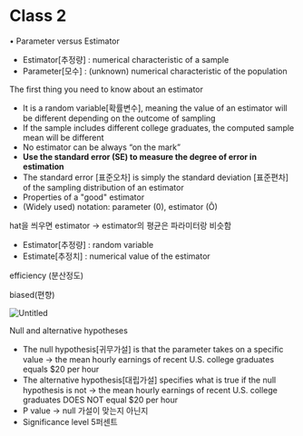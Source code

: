# Class 2

• Parameter versus Estimator

- Estimator[추정량] : numerical characteristic of a sample
- Parameter[모수] : (unknown) numerical characteristic of the
population

The first thing you need to know about an estimator

- It is a random variable[확률변수], meaning the value of an estimator
will be different depending on the outcome of sampling
- If the sample includes different college graduates, the computed
sample mean will be different
- No estimator can be always “on the mark”
- **Use the standard error (SE) to measure the degree of error in
estimation**
- The standard error [표준오차] is simply the standard deviation
[표준편차] of the sampling distribution of an estimator
- Properties of a "good" estimator
- (Widely used) notation: parameter (0), estimator (Ô)

hat을 씌우면 estimator → estimator의 평균은 파라미터랑 비슷함

- Estimator[추정량] : random variable
- Estimate[추정치] : numerical value of the estimator

efficiency (분산정도)

biased(편향)

![Untitled](https://prod-files-secure.s3.us-west-2.amazonaws.com/2a65dd92-1694-460a-a843-42f41adf38d8/b60296ae-5b23-4b26-972f-aaaa153d2bdc/Untitled.png)

Null and alternative hypotheses

- The null hypothesis[귀무가설] is that the parameter takes on a
specific value → the mean hourly earnings of recent U.S. college
graduates equals $20 per hour
- The alternative hypothesis[대립가설] specifies what is true if the
null hypothesis is not → the mean hourly earnings of recent U.S.
college graduates DOES NOT equal $20 per hour
- P value → null 가설이 맞는지 아닌지
- Significance level 5퍼센트